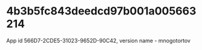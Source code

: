 # 4b3b5fc843deedcd97b001a005663214
App id 566D7-2CDE5-31023-9652D-90C42, version name - mnogotortov
